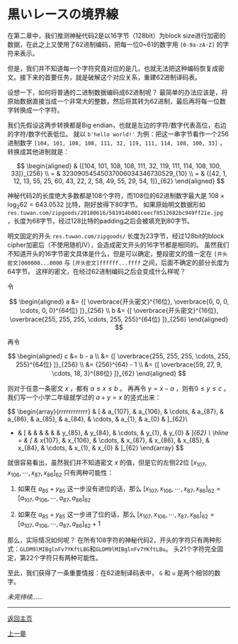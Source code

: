 # 黒いレースの境界線

在第二章中，我们推测神秘代码2是以16字节（128bit）为block size进行加密的数据，在此之上又使用了62进制编码，把每一位0~61的数字用 `[0-9a-zA-Z]` 的字符来表示。

但是，我们并不知道每一个字符究竟对应的是几，也就无法把这种编码恢复成密文。接下来的首要任务，就是破解这个对应关系，重建62进制译码表。

设想一下，如何将普通的二进制数据编码成62进制呢？
最简单的办法应该是，将原始数据直接当成一个非常大的整数，然后将其转为62进制，最后再将每一位数字转换成一个字符。

我们先假设这两步转换都是Big endian，也就是左边的字符/数字代表高位，右边的字符/数字代表低位。
就以 `b'hello world!'` 为例：把这一串字节看作一个256进制数字 `[104, 101, 108, 108, 111, 32, 119, 111, 114, 108, 100, 33]` ，转换成其他进制就是：

$$
\begin{aligned}
& {[104, 101, 108, 108, 111, 32, 119, 111, 114, 108, 100, 33]}_{256} \\
= & 32309054545037006034346730529_{10} \\
= & {[42, 1, 12, 13, 55, 25, 60, 43, 22, 2, 58, 49, 55, 29, 54, 1]}_{62}
\end{aligned}
$$

神秘代码2的长度绝大多数都是108个字符，而108位的62进制数字最大是 $108 \times \log_2 62 = 643.0532$ 比特，刚好放得下80字节。
如果原始明文数据形如 `res.tuwan.com/zipgoods/20180616/581914b801ceecf8512682bc949ff21e.jpg` ，长度为68字节，经过128比特的padding之后会被填充到80字节。

明文固定的开头 `res.tuwan.com/zipgoods/` 长度为23字节，经过128bit的block cipher加密后（不使用随机IV），会造成密文开头的16字节都是相同的。
虽然我们不知道开头的16字节密文具体是什么，但是可以确定，整段密文的值一定在 `[开头密文]000000...0000` 与 `[开头密文]ffffff...ffff` 之间，后面不确定的部分长度为64字节。
这样的密文，在经过62进制编码之后会变成什么样呢？

令

$$
\begin{aligned}
a &= {[ \overbrace{开头密文}^{16位}, \overbrace{0, 0, 0, \cdots, 0, 0}^{64位} ]}_{256} \\
b &= {[ \overbrace{开头密文}^{16位}, \overbrace{255, 255, 255, \cdots, 255, 255}^{64位} ]}_{256}
\end{aligned}
$$

再令

$$
\begin{aligned}
c &= b - a \\
&= {[ \overbrace{255, 255, 255, \cdots, 255, 255}^{64位} ]}_{256} \\
&= {256}^{64} - 1 \\
&= {[ \overbrace{59, 27, 9, \cdots, 18, 3}^{86位} ]}_{62}
\end{aligned}
$$

则对于任意一条密文 $x$ ，都有 $a \le x \le b$ 。
再再令 $y = x - a$ ，则有$0 \le y \le c$ 。
我们写一个小学二年级就学过的 $a + y = x$ 的竖式出来：

$$
\begin{array}{rrrrrrrrrrrr}
& [ & a_{107}, & a_{106}, & \cdots, & a_{87}, & a_{86}, & a_{85}, & a_{84}, & \cdots, & a_{1}, & a_{0} & ]_{62}\\
+ & [ & & & & & & y_{85}, & y_{84}, & \cdots, & y_{1}, & y_{0} & ]_{62} \\ \hline
= & [ & x_{107}, & x_{106}, & \cdots, & x_{87}, & x_{86}, & x_{85}, & x_{84}, & \cdots, & x_{1}, & x_{0} & ]_{62}
\end{array}
$$

就很容易看出，虽然我们并不知道密文 $x$ 的值，但是它的左侧22位 $[x_{107}, x_{106}, \cdots, x_{87}, x_{86}]_{62}$ 只有两种可能性：

1. 如果在 $a_{85} + y_{85}$ 这一步没有进位的话，那么 $[x_{107}, x_{106}, \cdots, x_{87}, x_{86}]_{62} = [a_{107}, a_{106}, \cdots, a_{87}, a_{86}]_{62}$

1. 如果在 $a_{85} + y_{85}$ 这一步进了位的话，那么 $[x_{107}, x_{106}, \cdots, x_{87}, x_{86}]_{62} = [a_{107}, a_{106}, \cdots, a_{87}, a_{86}]_{62} + 1$

那么，实际情况如何呢？
在所有108字符的神秘代码2，开头的字符只有两种形式：`GLDM9lMIBglnFv7YKftLBG`和`GLDM9lMIBglnFv7YKftLBu`。
头21个字符完全固定，第22个字符只有两种可能性。

至此，我们获得了一条重要情报：在62进制译码表中， `G` 和 `u` 是两个相邻的数字。

_未完待续……_

---

[返回主页](../README.md)

[上一章](chapter3.md)